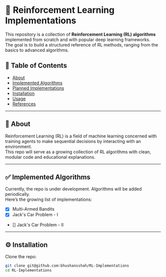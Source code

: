 # 🧠 Reinforcement Learning Implementations

This repository is a collection of **Reinforcement Learning (RL) algorithms** implemented from scratch and with popular deep learning frameworks.  
The goal is to build a structured reference of RL methods, ranging from the basics to advanced algorithms.

## 📌 Table of Contents
- [About](#about)
- [Implemented Algorithms](#implemented-algorithms)
- [Planned Implementations](#planned-implementations)
- [Installation](#installation)
- [Usage](#usage)
- [References](#references)

---

## 🔎 About
Reinforcement Learning (RL) is a field of machine learning concerned with training agents to make sequential decisions by interacting with an environment.  
This repo will serve as a growing collection of RL algorithms with clean, modular code and educational explanations.

---

## ✅ Implemented Algorithms
Currently, the repo is under development. Algorithms will be added periodically.  
Here’s the growing list of implementations:

- [x] Multi-Armed Bandits  
- [x] Jack's Car Problem - I
- [] Jack's Car Problem - II

---

## ⚙️ Installation
Clone the repo:
```bash
git clone git@github.com:bhushansshah/RL-Implementations
cd RL-Implementations
